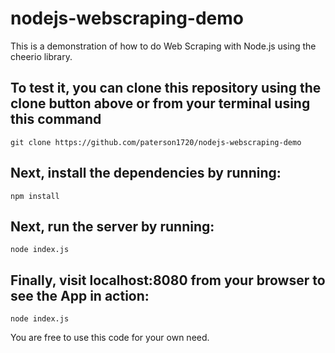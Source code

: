 # nodejs-webscraping-demo
This is a demonstration of how to do Web Scraping with Node.js using the cheerio library.

## To test it, you can clone this repository using the clone button above or from your terminal using this command
```
git clone https://github.com/paterson1720/nodejs-webscraping-demo
```

## Next, install the dependencies by running:
```
npm install
```

## Next, run the server by running:
```
node index.js
```

## Finally, visit localhost:8080 from your browser to see the App in action:
```
node index.js
```

You are free to use this code for your own need.
